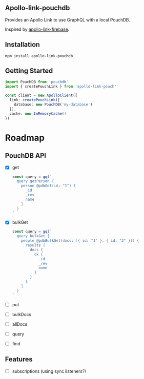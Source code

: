 ## Apollo-link-pouchdb

Provides an Apollo Link to use GraphQL with a local PouchDB.

Inspired by [apollo-link-firebase](https://github.com/Canner/apollo-link-firebase).

## Installation

```console
npm install apollo-link-pouchdb
```

## Getting Started

```typescript
import PouchDB from 'pouchdb'
import { createPouchLink } from 'apollo-link-pouch'

const client = new ApolloClient({
  link: createPouchLink({
    database: new PouchDB('my-database')
  }),
  cache: new InMemoryCache()
})
```

# Roadmap

## PouchDB API

- [x] get

  ```js
  const query = gql`
    query getPerson {
      person @pdbGet(id: "1") {
        _id
        _rev
        name
      }
    }
  `
  ```

- [x] bulkGet

  ```js
  const query = gql`
    query bulkGet {
      people @pdbBulkGet(docs: [{ id: "1" }, { id: "2" }]) {
        results {
          docs {
            ok {
              _id
              _rev
              name
            }
          }
        }
      }
    }
  `
  ```

- [ ] put

- [ ] bulkDocs

- [ ] allDocs

- [ ] query

- [ ] find

## Features

- [ ] subscriptions (using sync listeners?)
